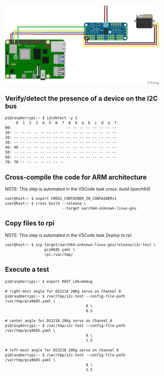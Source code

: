 ![Breadboard diagram](doc/fritzing.png)



## Verify/detect the presence of a device on the I2C bus

```
pi@raspberrypi:~ $ i2cdetect -y 1
     0  1  2  3  4  5  6  7  8  9  a  b  c  d  e  f
00:                         -- -- -- -- -- -- -- -- 
10: -- -- -- -- -- -- -- -- -- -- -- -- -- -- -- -- 
20: -- -- -- -- -- -- -- -- -- -- -- -- -- -- -- -- 
30: -- -- -- -- -- -- -- -- -- -- -- -- -- -- -- -- 
40: 40 -- -- -- -- -- -- -- -- -- -- -- -- -- -- -- 
50: -- -- -- -- -- -- -- -- -- -- -- -- -- -- -- -- 
60: -- -- -- -- -- -- -- -- -- -- -- -- -- -- -- -- 
70: 70 -- -- -- -- -- -- --   
```

## Cross-compile the code for ARM architecture
NOTE: This step is automated in the VSCode task *cross: build (aarch64)*

```
user@host:~ $ export CROSS_CONTAINER_IN_CONTAINER=1
user@host:~ $ cross build --release \
                          --target aarch64-unknown-linux-gnu
```

## Copy files to rpi
NOTE: This step is automated in the VSCode task *Deploy to rpi*

```
user@host:~ $ scp target/aarch64-unknown-linux-gnu/release/i2c-test \
                  pca9685.yaml \
                  rpi:/var/tmp/
```

## Execute a test
```
pi@raspberrypi:~ $ export RUST_LOG=debug

# right-most angle for DS3218 20Kg servo on Channel 0
pi@raspberrypi:~ $ /var/tmp/i2c-test --config-file-path /var/tmp/pca9685.yaml \
                                     0 \
                                     0.5

# center angle for DS3218 20Kg servo on Channel 0
pi@raspberrypi:~ $ /var/tmp/i2c-test --config-file-path /var/tmp/pca9685.yaml \
                                     0 \
                                     1.5

# left-most angle for DS3218 20Kg servo on Channel 0
pi@raspberrypi:~ $ /var/tmp/i2c-test --config-file-path /var/tmp/pca9685.yaml \
                                     0 \
                                     2.5
```